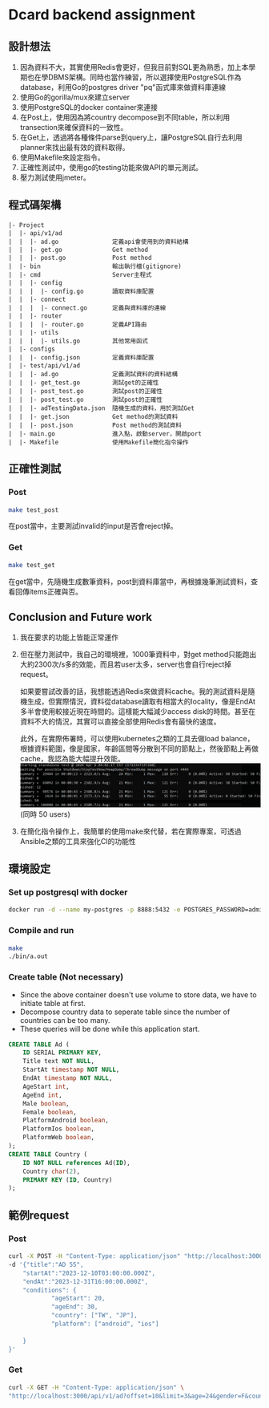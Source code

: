 # Dcard backend assignment

## 設計想法
1. 因為資料不大，其實使用Redis會更好，但我目前對SQL更為熟悉，加上本學期也在學DBMS架構。同時也當作練習，所以選擇使用PostgreSQL作為database，利用Go的postgres driver "pq"函式庫來做資料庫連線
2. 使用Go的gorilla/mux來建立server
3. 使用PostgreSQL的docker container來連接
4. 在Post上，使用因為將country decompose到不同table，所以利用transection來確保資料的一致性。
5. 在Get上，透過將各種條件parse到query上，讓PostgreSQL自行去利用planner來找出最有效的資料取得。
5. 使用Makefile來設定指令。
6. 正確性測試中，使用go的testing功能來做API的單元測試。
7. 壓力測試使用jmeter。

## 程式碼架構
```
|- Project
|  |- api/v1/ad
|  |  |- ad.go               定義api會使用到的資料結構
|  |  |- get.go              Get method
|  |  |- post.go             Post method
|  |- bin                    輸出執行檔(gitignore)
|  |- cmd                    Server主程式
|  |  |- config
|  |  |  |- config.go        讀取資料庫配置
|  |  |- connect
|  |  |  |- connect.go       定義與資料庫的連線
|  |  |- router
|  |  |  |- router.go        定義API路由
|  |  |- utils
|  |  |  |- utils.go         其他常用函式
|  |- configs 
|  |  |- config.json         定義資料庫配置
|  |- test/api/v1/ad
|  |  |- ad.go               定義測試資料的資料結構
|  |  |- get_test.go         測試get的正確性
|  |  |- post_test.go        測試post的正確性
|  |  |- post_test.go        測試post的正確性
|  |  |- adTestingData.json  隨機生成的資料，用於測試Get
|  |  |- get.json            Get method的測試資料
|  |  |- post.json           Post method的測試資料
|  |- main.go                進入點，啟動server，開啟port
|  |- Makefile               使用Makefile簡化指令操作
```


## 正確性測試
### Post
```sh
make test_post
```
在post當中，主要測試invalid的input是否會reject掉。
### Get
```sh
make test_get
```
在get當中，先隨機生成數筆資料，post到資料庫當中，再根據幾筆測試資料，查看回傳items正確與否。

## Conclusion and Future work
1. 我在要求的功能上皆能正常運作
2. 但在壓力測試中，我自己的環境裡，1000筆資料中，對get method只能跑出大約2300次/s多的效能，而且若user太多，server也會自行reject掉request。
   
   如果要嘗試改善的話，我想能透過Redis來做資料cache。我的測試資料是隨機生成，但實際情況，資料從database讀取有相當大的locality，像是EndAt多半會使用較接近現在時間的。這樣能大幅減少access disk的時間。甚至在資料不大的情況，其實可以直接全部使用Redis會有最快的速度。
   
   此外，在實際佈署時，可以使用kubernetes之類的工具去做load balance，根據資料範圍，像是國家，年齡區間等分散到不同的節點上，然後節點上再做cache，我認為能大幅提升效能。
![](img/pressure_test.png) (同時 50 users)
3. 在簡化指令操作上，我簡單的使用make來代替，若在實際專案，可透過Ansible之類的工具來強化CI的功能性

## 環境設定
### Set up postgresql with docker
```sh
docker run -d --name my-postgres -p 8888:5432 -e POSTGRES_PASSWORD=admin postgres:14-alpine3.17
```

### Compile and run

```sh
make
./bin/a.out
```

### Create table (Not necessary)
* Since the above container doesn't use volume to store data, we have to initiate table at first.
* Decompose country data to seperate table since the number of countries can be too many.
* These queries will be done while this application start.
```sql
CREATE TABLE Ad (
    ID SERIAL PRIMARY KEY,
    Title text NOT NULL,
    StartAt timestamp NOT NULL,
    EndAt timestamp NOT NULL,
    AgeStart int,
    AgeEnd int,
    Male boolean,
    Female boolean,
    PlatformAndroid boolean,
    PlatformIos boolean,
    PlatformWeb boolean,
);
CREATE TABLE Country (
    ID NOT NULL references Ad(ID),
    Country char(2),
    PRIMARY KEY (ID, Country)
);
```

## 範例request
### Post
```sh
curl -X POST -H "Content-Type: application/json" "http://localhost:3000/api/v1/ad" \
-d '{"title":"AD 55", 
    "startAt":"2023-12-10T03:00:00.000Z",
    "endAt":"2023-12-31T16:00:00.000Z",
    "conditions": {
            "ageStart": 20,
            "ageEnd": 30,
            "country": ["TW", "JP"],
            "platform": ["android", "ios"]
        
    }  
}'
```
### Get
```sh
curl -X GET -H "Content-Type: application/json" \
"http://localhost:3000/api/v1/ad?offset=10&limit=3&age=24&gender=F&country=TW&platform=ios"

```